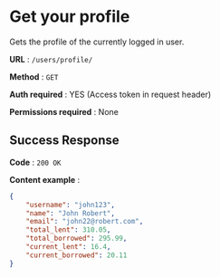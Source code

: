# Get your profile

Gets the profile of the currently logged in user.

**URL** : `/users/profile/`

**Method** : `GET`

**Auth required** : YES (Access token in request header)

**Permissions required** : None

## Success Response

**Code** : `200 OK`

**Content example** :
```json
{
    "username": "john123",
    "name": "John Robert",
    "email": "john22@robert.com",
    "total_lent": 310.05,
    "total_borrowed": 295.99,
    "current_lent": 16.4,
    "current_borrowed": 20.11
}
```